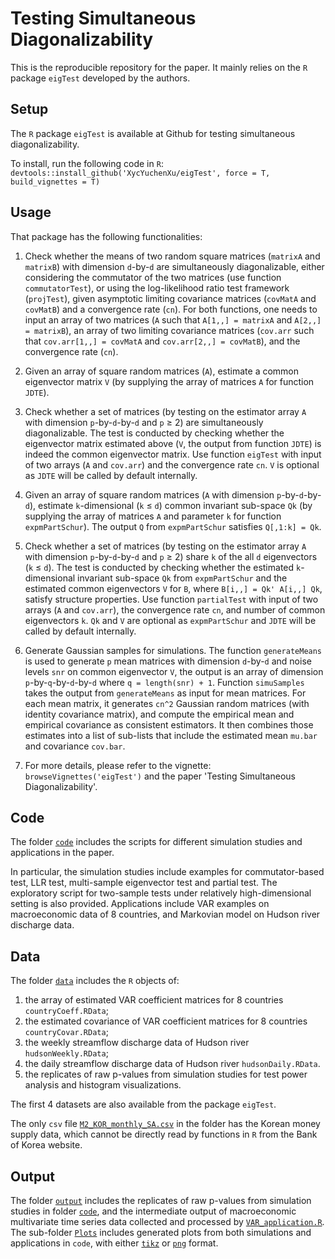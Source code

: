 # Testing Simultaneous Diagonalizability

This is the reproducible repository for the paper. It mainly relies on the `R` package `eigTest` developed by the authors.

## Setup
The `R` package `eigTest` is available at Github for testing simultaneous diagonalizability.

To install, run the following code in `R`:
`devtools::install_github('XycYuchenXu/eigTest', force = T, build_vignettes = T)`

## Usage
That package has the following functionalities:

1. Check whether the means of two random square matrices (`matrixA` and `matrixB`) with dimension `d`-by-`d` are simultaneously diagonalizable, either considering the commutator of the two matrices (use function `commutatorTest`), or using the log-likelihood ratio test framework (`projTest`), given asymptotic limiting covariance matrices (`covMatA` and `covMatB`) and a convergence rate (`cn`). For both functions, one needs to input an array of two matrices (`A` such that `A[1,,] = matrixA` and `A[2,,] = matrixB`), an array of two limiting covariance matrices (`cov.arr` such that `cov.arr[1,,] = covMatA` and `cov.arr[2,,] = covMatB`), and the convergence rate (`cn`).

2. Given an array of square random matrices (`A`), estimate a common eigenvector matrix `V` (by supplying the array of matrices `A` for function `JDTE`).

3. Check whether a set of matrices (by testing on the estimator array `A` with dimension `p`-by-`d`-by-`d` and `p` ≥ 2) are simultaneously diagonalizable. The test is conducted by checking whether the eigenvector matrix estimated above (`V`, the output from function `JDTE`) is indeed the common eigenvector matrix. Use function `eigTest` with input of two arrays (`A` and `cov.arr`) and the convergence rate `cn`. `V` is optional as `JDTE` will be called by default internally.

4. Given an array of square random matrices (`A` with dimension `p`-by-`d`-by-`d`), estimate `k`-dimensional (`k` ≤ `d`) common invariant sub-space `Qk` (by supplying the array of matrices `A` and parameter `k` for function `expmPartSchur`). The output `Q` from `expmPartSchur` satisfies `Q[,1:k] = Qk`.

5. Check whether a set of matrices (by testing on the estimator array `A` with dimension `p`-by-`d`-by-`d` and `p` ≥ 2) share `k` of the all `d` eigenvectors (`k` ≤ `d`). The test is conducted by checking whether the estimated `k`-dimensional invariant sub-space `Qk` from `expmPartSchur` and the estimated common eigenvectors `V` for `B`, where `B[i,,] = Qk' A[i,,] Qk`, satisfy structure properties. Use function `partialTest` with input of two arrays (`A` and `cov.arr`), the convergence rate `cn`, and number of common eigenvectors `k`. `Qk` and `V` are optional as `expmPartSchur` and `JDTE` will be called by default internally.

6. Generate Gaussian samples for simulations. The function `generateMeans` is used to generate `p` mean matrices with dimension `d`-by-`d` and noise levels `snr` on common eigenvector `V`, the output is an array of dimension `p`-by-`q`-by-`d`-by-`d` where `q = length(snr) + 1`. Function `simuSamples` takes the output from `generateMeans` as input for mean matrices. For each mean matrix, it generates `cn^2` Gaussian random matrices (with identity covariance matrix), and compute the empirical mean and empirical covariance as consistent estimators. It then combines those estimates into a list of sub-lists that include the estimated mean `mu.bar` and covariance `cov.bar`.

7. For more details, please refer to the vignette: `browseVignettes('eigTest')` and the paper 'Testing Simultaneous Diagonalizability'.

## Code
The folder [`code`](code) includes the scripts for different simulation studies and applications in the paper.

In particular, the simulation studies include examples for commutator-based test, LLR test, multi-sample eigenvector test and partial test. The exploratory script for two-sample tests under relatively high-dimensional setting is also provided. Applications include VAR examples on macroeconomic data of 8 countries, and Markovian model on Hudson river discharge data.

## Data
The folder [`data`](data) includes the `R` objects of:
1. the array of estimated VAR coefficient matrices for 8 countries `countryCoeff.RData`;
2. the estimated covariance of VAR coefficient matrices for 8 countries `countryCovar.RData`;
3. the weekly streamflow discharge data of Hudson river `hudsonWeekly.RData`;
4. the daily streamflow discharge data of Hudson river `hudsonDaily.RData`.
5. the replicates of raw p-values from simulation studies for test power analysis and histogram visualizations.

The first 4 datasets are also available from the package `eigTest`.

The only `csv` file [`M2_KOR_monthly_SA.csv`](data/M2_KOR_monthly_SA.csv) in the folder has the Korean money supply data, which cannot be directly read by functions in `R` from the Bank of Korea website.

## Output
The folder [`output`](output) includes the replicates of raw p-values from simulation studies in folder [`code`](code), and the intermediate output of macroeconomic multivariate time series data collected and processed by [`VAR_application.R`](code/VAR_application.R). The sub-folder [`Plots`](output/Plots) includes generated plots from both simulations and applications in `code`, with either [`tikz`](output/Plots/tikz) or [`png`](output/Plots/png) format.
